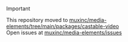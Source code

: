 > [!IMPORTANT]  
> This repository moved to [muxinc/media-elements/tree/main/packages/castable-video](https://github.com/muxinc/media-elements/tree/main/packages/castable-video)  
> Open issues at [muxinc/media-elements/issues](https://github.com/muxinc/media-elements/issues)
